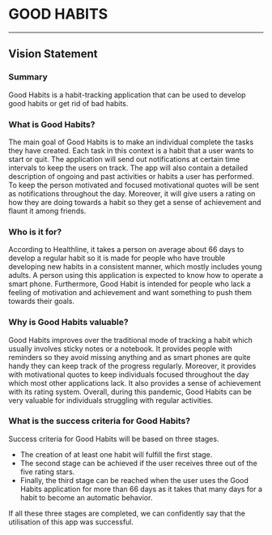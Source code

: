 # GOOD HABITS 
*** 
## Vision Statement

### Summary
Good Habits is a habit-tracking application that can be used to develop good habits or get rid of bad habits.

### What is Good Habits?
The main goal of Good Habits is to make an individual complete the tasks they have created. Each task in this context is a habit that a user wants to start or quit. The application will send out notifications at certain time intervals to keep the users on track. The app will also contain a detailed description of ongoing and past activities or habits a user has performed. To keep the person motivated and focused motivational quotes will be sent as notifications throughout the day. Moreover, it will give users a rating on how they are doing towards a habit so they get a sense of achievement and flaunt it among friends.

### Who is it for?
According to Healthline, it takes a person on average about 66 days to develop a regular habit so it is made for people who have trouble developing new habits in a consistent manner, which mostly includes young adults. A person using this application is expected to know how to operate a smart phone. Furthermore, Good Habit is intended for people who lack a feeling of motivation and achievement and want something to push them towards their goals.  

### Why is Good Habits valuable?
Good Habits improves over the traditional mode of tracking a habit which usually involves sticky notes or a notebook. It provides people with reminders so they avoid missing anything and as smart phones are quite handy they can keep track of the progress regularly. Moreover, it provides with motivational quotes to keep individuals focused throughout the day which most other applications lack. It also provides a sense of achievement with its rating system. Overall, during this pandemic, Good Habits can be very valuable for individuals struggling with regular activities.

### What is the success criteria for Good Habits?
Success criteria for Good Habits will be based on three stages. 
* The creation of at least one habit will fulfill the first stage. 
* The second stage can be achieved if the user receives three out of the five rating stars. 
* Finally, the third stage can be reached when the user uses the Good Habits application for more than 66 days as it takes that many days for a habit to become an automatic behavior.

If all these three stages are completed, we can confidently say that the utilisation of this app was successful.